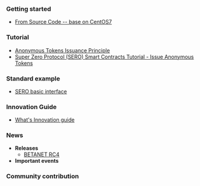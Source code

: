 ### Getting started

- [From Source Code -- base on CentOS7](Example/sero-basic-interface.md)

### Tutorial

- [Anonymous Tokens Issuance Principle](Tutorial/principle-of-anonymous-token.md)
- [Super Zero Protocol (SERO) Smart Contracts Tutorial - Issue Anonymous Tokens](Tutorial/practice-of-anonymous-token.md)

### Standard example

- [SERO basic interface](Example/sero-basic-interface.md)

### Innovation Guide

- [What's Innovation guide](Innovation/what-is-innovation-guide.md)

### News

- **Releases**
  - [BETANET RC4](News/Publish/SERO-BETANET-RC4(v0.3.0-beta.4).md)
- **Important events**

### Community contribution

